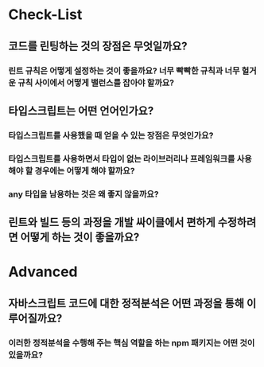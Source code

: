 # Check-List

## 코드를 린팅하는 것의 장점은 무엇일까요?

### 린트 규칙은 어떻게 설정하는 것이 좋을까요? 너무 빡빡한 규칙과 너무 헐거운 규칙 사이에서 어떻게 밸런스를 잡아야 할까요?

## 타입스크립트는 어떤 언어인가요?

### 타입스크립트를 사용했을 때 얻을 수 있는 장점은 무엇인가요?

### 타입스크립트를 사용하면서 타입이 없는 라이브러리나 프레임워크를 사용해야 할 경우에는 어떻게 해야 할까요?

### any 타입을 남용하는 것은 왜 좋지 않을까요?

## 린트와 빌드 등의 과정을 개발 싸이클에서 편하게 수정하려면 어떻게 하는 것이 좋을까요?

# Advanced

## 자바스크립트 코드에 대한 정적분석은 어떤 과정을 통해 이루어질까요?

### 이러한 정적분석을 수행해 주는 핵심 역할을 하는 npm 패키지는 어떤 것이 있을까요?